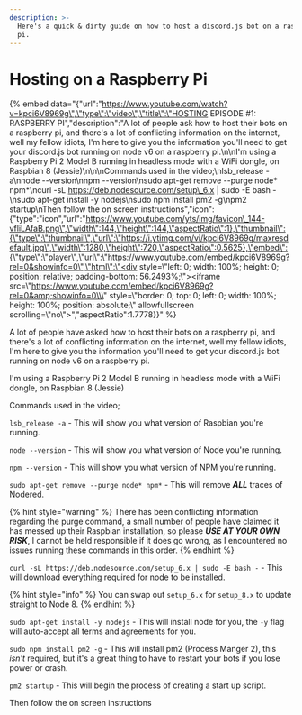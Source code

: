 ```yaml
---
description: >-
  Here's a quick & dirty guide on how to host a discord.js bot on a raspberry
  pi.
---
```


# Hosting on a Raspberry Pi

{% embed data="{\"url\":\"https://www.youtube.com/watch?v=kpci6V8969g\",\"type\":\"video\",\"title\":\"HOSTING EPISODE \#1: RASPBERRY PI\",\"description\":\"A lot of people ask how to host their bots on a raspberry pi, and there\'s a lot of conflicting information on the internet, well my fellow idiots, I\'m here to give you the information you\'ll need to get your discord.js bot running on node v6 on a raspberry pi.\\n\\nI\'m using a Raspberry Pi 2 Model B running in headless mode with a WiFi dongle, on Raspbian 8 \(Jessie\)\\n\\n\\nCommands used in the video;\\nlsb\_release -a\\nnode --version\\nnpm --version\\nsudo apt-get remove --purge node\* npm\*\\ncurl -sL https://deb.nodesource.com/setup\_6.x \| sudo -E bash -\\nsudo apt-get install -y nodejs\\nsudo npm install pm2 -g\\npm2 startup\\nThen follow the on screen instructions\",\"icon\":{\"type\":\"icon\",\"url\":\"https://www.youtube.com/yts/img/favicon\_144-vfliLAfaB.png\",\"width\":144,\"height\":144,\"aspectRatio\":1},\"thumbnail\":{\"type\":\"thumbnail\",\"url\":\"https://i.ytimg.com/vi/kpci6V8969g/maxresdefault.jpg\",\"width\":1280,\"height\":720,\"aspectRatio\":0.5625},\"embed\":{\"type\":\"player\",\"url\":\"https://www.youtube.com/embed/kpci6V8969g?rel=0&showinfo=0\",\"html\":\"<div style=\\\"left: 0; width: 100%; height: 0; position: relative; padding-bottom: 56.2493%;\\\"><iframe src=\\\"https://www.youtube.com/embed/kpci6V8969g?rel=0&amp;showinfo=0\\\" style=\\\"border: 0; top: 0; left: 0; width: 100%; height: 100%; position: absolute;\\\" allowfullscreen scrolling=\\\"no\\\"></iframe></div>\",\"aspectRatio\":1.7778}}" %}

A lot of people have asked how to host their bots on a raspberry pi, and there's a lot of conflicting information on the internet, well my fellow idiots, I'm here to give you the information you'll need to get your discord.js bot running on node v6 on a raspberry pi.

I'm using a Raspberry Pi 2 Model B running in headless mode with a WiFi dongle, on Raspbian 8 \(Jessie\)

Commands used in the video;

`lsb_release -a` - This will show you what version of Raspbian you're running.

`node --version` - This will show you what version of Node you're running.

`npm --version` - This will show you what version of NPM you're running.

`sudo apt-get remove --purge node* npm*` - This will remove _**ALL**_ traces of Nodered.

{% hint style="warning" %}
There has been conflicting information regarding the purge command, a small number of people have claimed it has messed up their Raspbian installation, so please _**USE AT YOUR OWN RISK**_, I cannot be held responsible if it does go wrong, as I encountered no issues running these commands in this order.
{% endhint %}

`curl -sL https://deb.nodesource.com/setup_6.x | sudo -E bash -` - This will download everything required for node to be installed.

{% hint style="info" %}
You can swap out `setup_6.x` for `setup_8.x` to update straight to Node 8.
{% endhint %}

`sudo apt-get install -y nodejs` - This will install node for you, the `-y` flag will auto-accept all terms and agreements for you.

`sudo npm install pm2 -g` - This will install pm2 \(Process Manger 2\), this _isn't_ required, but it's a great thing to have to restart your bots if you lose power or crash.

`pm2 startup` - This will begin the process of creating a start up script.

Then follow the on screen instructions

